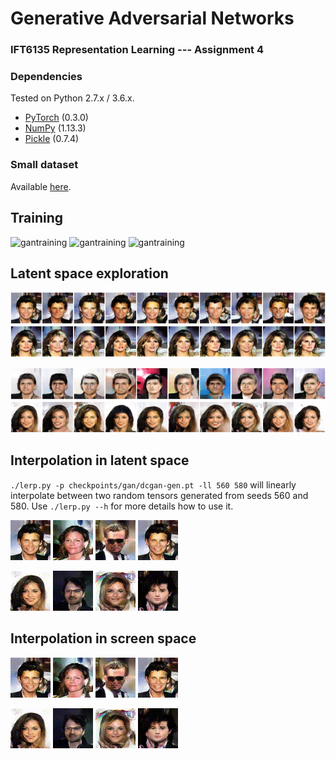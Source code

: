# Generative Adversarial Networks
### IFT6135 Representation Learning --- Assignment 4

### Dependencies
Tested on Python 2.7.x / 3.6.x.
* [PyTorch](http://pytorch.org/) (0.3.0)
* [NumPy](http://www.numpy.org/) (1.13.3)
* [Pickle](https://docs.python.org/3/library/pickle.html) (0.7.4)


### Small dataset
Available [here](https://drive.google.com/open?id=1p6WtrxprsjsiedQJkKVoiqvdrP1m9BuF).

## Training

![gantraining](src/checkpoints/trained_gan/gan_anim.gif) ![gantraining](src/checkpoints/trained_wgan/wgan_anim.gif)
![gantraining](src/checkpoints/trained_lsgan/lsgan_anim.gif)


## Latent space exploration

![latentexplore-gan](explore/latent_dims/gan/gan_men_latent_play.png)
![latentexplore-gan](explore/latent_dims/gan/gan_women_latent_play.png)

![latentexplore-wgan](explore/latent_dims/wgan/wgan_men_latent_play.png)
![latentexplore-wgan](explore/latent_dims/wgan/wgan_women_latent_play.png)


## Interpolation in latent space
`./lerp.py -p checkpoints/gan/dcgan-gen.pt -ll 560 580` will linearly interpolate between two random tensors generated from seeds 560 and 580. Use `./lerp.py --h` for more details how to use it.

![latentlerpgan](explore/latent_space/gan/1_gan_latent_lerp.gif) ![latentlerpgan](explore/latent_space/gan/2_gan_latent_lerp.gif)
![latentlerpgan](explore/latent_space/gan/3_gan_latent_lerp.gif)
![latentlerpgan](explore/latent_space/gan/4_gan_latent_lerp.gif)

![latentlerpwgan](explore/latent_space/wgan/1_wgan_latent_lerp.gif) ![latentlerpwgan](explore/latent_space/wgan/2_wgan_latent_lerp.gif)
![latentlerpwgan](explore/latent_space/wgan/3_wgan_latent_lerp.gif)
![latentlerpwgan](explore/latent_space/wgan/4_wgan_latent_lerp.gif)

## Interpolation in screen space

![screenlerpgan](explore/screen_space/gan/1_gan_screen_lerp.gif) ![screenlerpgan](explore/screen_space/gan/2_gan_screen_lerp.gif)
![screenlerpgan](explore/screen_space/gan/3_gan_screen_lerp.gif)
![screenlerpgan](explore/screen_space/gan/4_gan_screen_lerp.gif)

![screenlerpwgan](explore/screen_space/wgan/1_wgan_screen_lerp.gif) ![screenlerpwgan](explore/screen_space/wgan/2_wgan_screen_lerp.gif)
![screenlerpwgan](explore/screen_space/wgan/3_wgan_screen_lerp.gif)
![screenlerpwgan](explore/screen_space/wgan/4_wgan_screen_lerp.gif)
